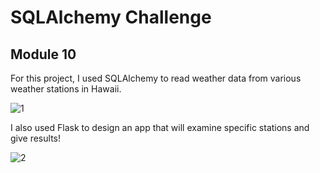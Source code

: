 # SQLAlchemy Challenge
## Module 10

For this project, I used SQLAlchemy to read weather data from various weather stations in Hawaii.

![1](https://github.com/hdkronke/sqlalchemy-challenge/assets/117773492/12f7f6ec-298e-47ad-9a28-2ce6ff082d9c)

I also used Flask to design an app that will examine specific stations and give results!

![2](https://github.com/hdkronke/sqlalchemy-challenge/assets/117773492/86d8be96-f8dd-4d6d-a413-4610e1c8d190)
